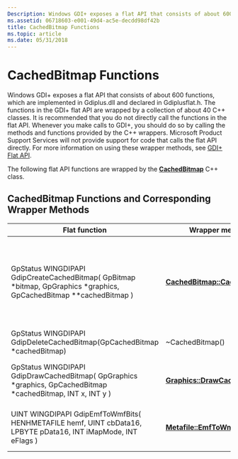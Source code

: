 ```yaml
---
Description: Windows GDI+ exposes a flat API that consists of about 600 functions, which are implemented in Gdiplus.dll and declared in Gdiplusflat.h.
ms.assetid: 06718603-e001-49d4-ac5e-decdd98df42b
title: CachedBitmap Functions
ms.topic: article
ms.date: 05/31/2018
---
```


# CachedBitmap Functions

Windows GDI+ exposes a flat API that consists of about 600 functions, which are implemented in Gdiplus.dll and declared in Gdiplusflat.h. The functions in the GDI+ flat API are wrapped by a collection of about 40 C++ classes. It is recommended that you do not directly call the functions in the flat API. Whenever you make calls to GDI+, you should do so by calling the methods and functions provided by the C++ wrappers. Microsoft Product Support Services will not provide support for code that calls the flat API directly. For more information on using these wrapper methods, see [GDI+ Flat API](-gdiplus-flatapi-flat.md).

The following flat API functions are wrapped by the [**CachedBitmap**](/windows/desktop/api/gdiplusheaders/nl-gdiplusheaders-cachedbitmap) C++ class.

## CachedBitmap Functions and Corresponding Wrapper Methods



| Flat function                                                                                                             | Wrapper method                                                                                  | Description                                                                                                                                                                                                                                                                                                                                                                                                                    |
|---------------------------------------------------------------------------------------------------------------------------|-------------------------------------------------------------------------------------------------|--------------------------------------------------------------------------------------------------------------------------------------------------------------------------------------------------------------------------------------------------------------------------------------------------------------------------------------------------------------------------------------------------------------------------------|
| GpStatus WINGDIPAPI GdipCreateCachedBitmap( GpBitmap \*bitmap, GpGraphics \*graphics, GpCachedBitmap \*\*cachedBitmap )   | [**CachedBitmap::CachedBitmap**](/windows/win32/api/gdiplusheaders/nf-gdiplusheaders-cachedbitmap-cachedbitmap(constcachedbitmap_)) | Creates a [**CachedBitmap::CachedBitmap**](/windows/win32/api/gdiplusheaders/nf-gdiplusheaders-cachedbitmap-cachedbitmap(constcachedbitmap_)) object based on a [**Bitmap**](/windows/desktop/api/gdiplusheaders/nl-gdiplusheaders-bitmap) object and a [**Graphics**](/windows/desktop/api/gdiplusgraphics/nl-gdiplusgraphics-graphics) object. The cached bitmap takes the pixel data from the **Bitmap** object and stores it in a format that is optimized for the display device associated with the **Graphics** object. |
| GpStatus WINGDIPAPI GdipDeleteCachedBitmap(GpCachedBitmap \*cachedBitmap)<br/>                                      | ~CachedBitmap()                                                                                 | Cleans up resources used by a [**CachedBitmap**](/windows/desktop/api/gdiplusheaders/nl-gdiplusheaders-cachedbitmap) object.                                                                                                                                                                                                                                                                                                                                |
| GpStatus WINGDIPAPI GdipDrawCachedBitmap( GpGraphics \*graphics, GpCachedBitmap \*cachedBitmap, INT x, INT y )            | [**Graphics::DrawCachedBitmap**](/windows/desktop/api/Gdiplusgraphics/nf-gdiplusgraphics-graphics-drawcachedbitmap)          | The [**Graphics::DrawCachedBitmap**](/windows/desktop/api/Gdiplusgraphics/nf-gdiplusgraphics-graphics-drawcachedbitmap) method draws the image stored in a [**CachedBitmap**](/windows/desktop/api/gdiplusheaders/nl-gdiplusheaders-cachedbitmap) object.                                                                                                                                                                                                                                |
| UINT WINGDIPAPI GdipEmfToWmfBits( HENHMETAFILE hemf, UINT cbData16, LPBYTE pData16, INT iMapMode, INT eFlags )<br/> | [**Metafile::EmfToWmfBits**](/windows/desktop/api/gdiplusheaders/nf-gdiplusheaders-metafile-emftowmfbits)                         | Converts an enhanced-format metafile to a Windows Metafile Format (WMF) metafile and stores the converted records in a specified buffer.                                                                                                                                                                                                                                                                                       |



 

 

